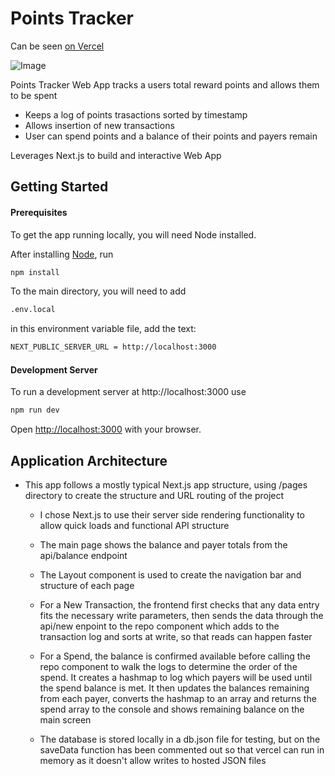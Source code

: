 # Points Tracker

Can be seen [on Vercel](https://fetch-points-fanx.vercel.app/)

![Image](https://i.ibb.co/wgDsDTZ/Screenshot-2022-09-29-at-08-17-16-Points-Tracker.png)

Points Tracker Web App tracks a users total reward points and allows them to be spent

- Keeps a log of points trasactions sorted by timestamp
- Allows insertion of new transactions
- User can spend points and a balance of their points and payers remain

Leverages Next.js to build and interactive Web App

## Getting Started

#### Prerequisites

To get the app running locally, you will need Node installed.

After installing [Node](https://nodejs.org/en/), run

```bash
npm install
```

To the main directory, you will need to add 
```bash
.env.local
```
in this environment variable file, add the text:
```bash
NEXT_PUBLIC_SERVER_URL = http://localhost:3000
```

#### Development Server

To run a development server at http://localhost:3000 use

```bash
npm run dev
```

Open [http://localhost:3000](http://localhost:3000) with your browser.

## Application Architecture

- This app follows a mostly typical Next.js app structure, using /pages directory to create the structure and URL routing of the project

  - I chose Next.js to use their server side rendering functionality to allow quick loads and functional API structure

  - The main page shows the balance and payer totals from the api/balance endpoint

  - The Layout component is used to create the navigation bar and structure of each page

  - For a New Transaction, the frontend first checks that any data entry fits the necessary write parameters, then sends the data through the api/new enpoint to the repo component which adds to the transaction log and sorts at write, so that reads can happen faster

  - For a Spend, the balance is confirmed available before calling the repo component to walk the logs to determine the order of the spend. It creates a hashmap to log which payers will be used until the spend balance is met. It then updates the balances remaining from each payer, converts the hashmap to an array and returns the spend array to the console and shows remaining balance on the main screen

  - The database is stored locally in a db.json file for testing, but on the saveData function has been commented out so that vercel can run in memory as it doesn't allow writes to hosted JSON files
